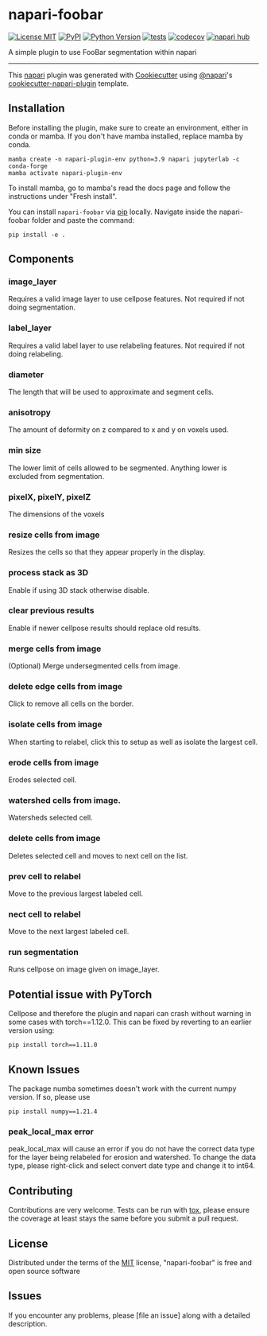 # napari-foobar

[![License MIT](https://img.shields.io/pypi/l/napari-foobar.svg?color=green)](https://github.com/githubuser/napari-foobar/raw/main/LICENSE)
[![PyPI](https://img.shields.io/pypi/v/napari-foobar.svg?color=green)](https://pypi.org/project/napari-foobar)
[![Python Version](https://img.shields.io/pypi/pyversions/napari-foobar.svg?color=green)](https://python.org)
[![tests](https://github.com/githubuser/napari-foobar/workflows/tests/badge.svg)](https://github.com/githubuser/napari-foobar/actions)
[![codecov](https://codecov.io/gh/githubuser/napari-foobar/branch/main/graph/badge.svg)](https://codecov.io/gh/githubuser/napari-foobar)
[![napari hub](https://img.shields.io/endpoint?url=https://api.napari-hub.org/shields/napari-foobar)](https://napari-hub.org/plugins/napari-foobar)

A simple plugin to use FooBar segmentation within napari

----------------------------------

This [napari] plugin was generated with [Cookiecutter] using [@napari]'s [cookiecutter-napari-plugin] template.

<!--
Don't miss the full getting started guide to set up your new package:
https://github.com/napari/cookiecutter-napari-plugin#getting-started

and review the napari docs for plugin developers:
https://napari.org/stable/plugins/index.html
-->

## Installation

Before installing the plugin, make sure to create an environment, either in conda or mamba.
If you don't have mamba installed, replace mamba by conda.
    
    mamba create -n napari-plugin-env python=3.9 napari jupyterlab -c conda-forge
    mamba activate napari-plugin-env

To install mamba, go to mamba's read the docs page and follow the instructions under "Fresh install".

You can install `napari-foobar` via [pip] locally. Navigate inside the napari-foobar folder and paste the command:

    pip install -e .


## Components

### image_layer

Requires a valid image layer to use cellpose features. Not required if not doing segmentation.

### label_layer

Requires a valid label layer to use relabeling features. Not required if not doing relabeling.

### diameter

The length that will be used to approximate and segment cells.

### anisotropy

The amount of deformity on z compared to x and y on voxels used.

### min size

The lower limit of cells allowed to be segmented. Anything lower is excluded from segmentation.

### pixelX, pixelY, pixelZ

The dimensions of the voxels

### resize cells from image

Resizes the cells so that they appear properly in the display.

### process stack as 3D

Enable if using 3D stack otherwise disable.

### clear previous results

Enable if newer cellpose results should replace old results.

### merge cells from image

(Optional) Merge undersegmented cells from image.

### delete edge cells from image

Click to remove all cells on the border.

### isolate cells from image

When starting to relabel, click this to setup as well as isolate the largest cell.

### erode cells from image

Erodes selected cell.

### watershed cells from image.

Watersheds selected cell.

### delete cells from image

Deletes selected cell and moves to next cell on the list.

### prev cell to relabel

Move to the previous largest labeled cell.

### nect cell to relabel

Move to the next largest labeled cell.

### run segmentation

Runs cellpose on image given on image_layer.

## Potential issue with PyTorch

Cellpose and therefore the plugin and napari can crash without warning in some cases with torch==1.12.0. This can be fixed by reverting to an earlier version using:

    pip install torch==1.11.0

## Known Issues

The package numba sometimes doesn't work with the current numpy version. If so, please use

    pip install numpy==1.21.4

### peak_local_max error
peak_local_max will cause an error if you do not have the correct data type for the layer being relabeled for erosion and watershed. To change the data type, please right-click and select convert date type and change it to int64.
## Contributing

Contributions are very welcome. Tests can be run with [tox], please ensure
the coverage at least stays the same before you submit a pull request.

## License

Distributed under the terms of the [MIT] license,
"napari-foobar" is free and open source software

## Issues

If you encounter any problems, please [file an issue] along with a detailed description.

[napari]: https://github.com/napari/napari
[Cookiecutter]: https://github.com/audreyr/cookiecutter
[@napari]: https://github.com/napari
[MIT]: http://opensource.org/licenses/MIT
[BSD-3]: http://opensource.org/licenses/BSD-3-Clause
[GNU GPL v3.0]: http://www.gnu.org/licenses/gpl-3.0.txt
[GNU LGPL v3.0]: http://www.gnu.org/licenses/lgpl-3.0.txt
[Apache Software License 2.0]: http://www.apache.org/licenses/LICENSE-2.0
[Mozilla Public License 2.0]: https://www.mozilla.org/media/MPL/2.0/index.txt
[cookiecutter-napari-plugin]: https://github.com/napari/cookiecutter-napari-plugin

[napari]: https://github.com/napari/napari
[tox]: https://tox.readthedocs.io/en/latest/
[pip]: https://pypi.org/project/pip/
[PyPI]: https://pypi.org/
